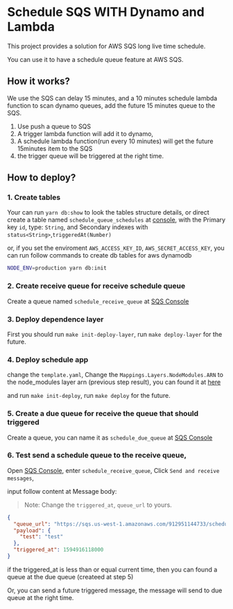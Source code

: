 # Schedule SQS WITH Dynamo and Lambda

This project provides a solution for AWS SQS long live time schedule.

You can use it to have a schedule queue feature at AWS SQS.

## How it works?

We use the SQS can delay 15 minutes, and a 10 minutes schedule lambda function to scan dynamo queues, add the future 15 minutes queue to the SQS.

1. Use push a queue to SQS
1. A trigger lambda function will add it to dynamo,
1. A schedule lambda function(run every 10 minutes) will get the future 15minutes item to the SQS
1. the trigger queue will be triggered at the right time.

## How to deploy?

### 1. Create tables

Your can run `yarn db:show` to look the tables structure details, or direct create a table named `schedule_queue_schedules` at [console](https://console.aws.amazon.com/dynamodb/home), with the Primary key `id`, type: `String`, and Secondary indexes with `status<String>`,`triggeredAt(Number)`

or, if you set the enviroment `AWS_ACCESS_KEY_ID`, `AWS_SECRET_ACCESS_KEY`, you can run follow commands to create db tables for aws dynamodb

```bash
NODE_ENV=production yarn db:init
```

### 2. Create receive queue for receive schedule queue

Create a queue named `schedule_receive_queue` at [SQS Console](https://console.aws.amazon.com/sqs/v2/home)

### 3. Deploy dependence layer

First you should run `make init-deploy-layer`, run `make deploy-layer` for the future.

### 4. Deploy schedule app

change the `template.yaml`, Change the `Mappings.Layers.NodeModules.ARN` to the node_modules layer arn (previous step result), you can found it at [here](https://console.aws.amazon.com/lambda/home?#/layers)

and run `make init-deploy`, run `make deploy` for the future.

### 5. Create a due queue for receive the queue that should triggered

Create a queue, you can name it as `schedule_due_queue` at [SQS Console](https://console.aws.amazon.com/sqs/v2/home)

### 6. Test send a schedule queue to the receive queue,

Open [SQS Console](https://console.aws.amazon.com/sqs/v2/home), enter `schedule_receive_queue`, Click `Send and receive messages`,

input follow content at Message body:

> Note: Change the `triggered_at`, `queue_url` to yours.

```json
{
  "queue_url": "https://sqs.us-west-1.amazonaws.com/912951144733/schedule_due_queue",
  "payload": {
    "test": "test"
  },
  "triggered_at": 1594916118000
}
```

if the triggered_at is less than or equal current time, then you can found a queue at the due queue (createed at step 5)

Or, you can send a future triggered message, the message will send to due queue at the right time.

